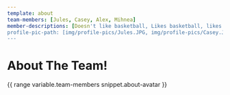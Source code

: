 ```yaml
---
template: about
team-members: [Jules, Casey, Alex, Mihnea]
member-descriptions: [Doesn't like basketball, Likes basketball, likes basketball even more, likes basketball the most]
profile-pic-path: [img/profile-pics/Jules.JPG, img/profile-pics/Casey.JPG, img/profile-pics/Alex.JPG, img/profile-pics/Mihnea.JPG]
---
```

# About The Team!

{{ range variable.team-members snippet.about-avatar }}